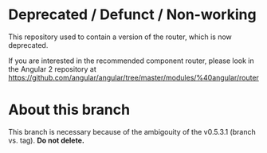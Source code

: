 # Deprecated / Defunct / Non-working

This repository used to contain a version of the router, which is now deprecated.

If you are interested in the recommended component router, please look in the Angular 2
repository at https://github.com/angular/angular/tree/master/modules/%40angular/router

# About this branch

This branch is necessary because of the ambigouity of the v0.5.3.1 (branch vs. tag).
**Do not delete.**
